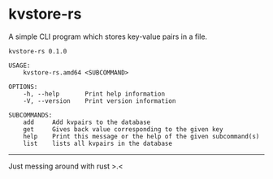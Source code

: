 # kvstore-rs

A simple CLI program which stores key-value pairs in a file.

```console
kvstore-rs 0.1.0

USAGE:
    kvstore-rs.amd64 <SUBCOMMAND>

OPTIONS:
    -h, --help       Print help information
    -V, --version    Print version information

SUBCOMMANDS:
    add     Add kvpairs to the database
    get     Gives back value corresponding to the given key
    help    Print this message or the help of the given subcommand(s)
    list    lists all kvpairs in the database
```

---
Just messing around with rust >.<
